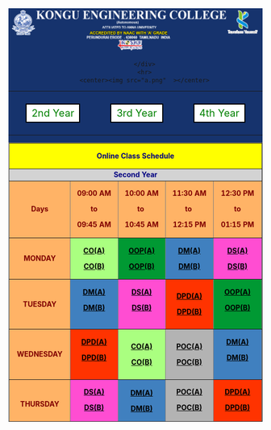 <html>
<head>
 <style> 
        .GFG { 
            background-color: white; 
            border: 2px solid black; 
            color: green; 
            padding: 5px 10px; 
            text-align: center; 
            display: inline-block; 
            font-size: 20px; 
            margin: 10px 30px; 
            cursor: pointer; 
            text-decoration:none; 
        } 
    </style> 
</head>
</html>
<body>
    <div class="col-md-12" style="text-align:center; background-color:#16336d;">
                    <img src="header.png"  >
                
         </div>
         <hr>
         <center><img src="a.png"  ></center>

<hr>
<center><a href="index.html" class="GFG"> 2nd Year</a><a href="3.html" class="GFG"> 3rd Year</a><a href="4.html" class="GFG"> 4th Year</a></center>
<hr>
<center>
<table style="height: 554px;" border="1PX" width="75%">
<tbody>
<tr>
<td style="width: 736px; background-color: yellow;" colspan="5">
<div class="page" title="Page 2">
<div class="section">
<div class="layoutArea">
<div class="column">
<p style="text-align: center;"><span style="color: #000080;"><strong>Online Class Schedule</strong></span></p>
</div>
</div>
</div>
</div>
</td>
</tr>
<tr>
<td style="width: 736px; background-color: lightgrey; text-align: center;" colspan="5"><span style="color: #000080;"><strong>Second Year</strong></span></td>
</tr>
<tr style="background-color: #ffb366;">
<td style="width: 141px; text-align: center;"><strong><span style="color: #800000;">Days</span></strong></td>
<td style="width: 140px; text-align: center;">
<p><span style="color: #800000;"><strong>09:00 AM</strong></span></p>
<p><span style="color: #800000;"><strong>to</strong></span></p>
<p><span style="color: #800000;"><strong>09:45 AM</strong></span></p>
</td>
<td style="width: 141px; text-align: center;">
<p><span style="color: #800000;"><strong>10:00 AM</strong></span></p>
<p><span style="color: #800000;"><strong>to&nbsp;</strong></span></p>
<p><span style="color: #800000;"><strong>10:45 AM</strong></span></p>
</td>
<td style="width: 143px; text-align: center;">
<p><span style="color: #800000;"><strong>11:30 AM</strong></span></p>
<p><span style="color: #800000;"><strong>to&nbsp;</strong></span></p>
<p><span style="color: #800000;"><strong>12:15 PM</strong></span></p>
</td>
<td style="width: 147px; text-align: center;">
<p><span style="color: #800000;"><strong>12:30 PM</strong></span></p>
<p><span style="color: #800000;"><strong>to</strong></span></p>
<p><span style="color: #800000;"><strong>01:15 PM</strong></span></p>
</td>
</tr>
<tr>
<td style="width: 141px; background-color: #ffb366; text-align: center;">
<p><span style="color: #800000;"><strong>MONDAY</strong></span></p>
</td>
<td style="width: 140px; background-color: #aaff80;">
<p style="text-align: center;"><span style="color: #000000;"><strong><a style="color: #000000;" href="https://meet.google.com/lookup/cvdfd45r5n" target="_blank" rel="noopener">CO(A)</a></strong></span></p>
<p style="text-align: center;"><span style="color: #000000;"><strong><a style="color: #000000;" href="https://meet.google.com/lookup/e2rm5gzlz6" target="_blank" rel="noopener">CO(B)</a></strong></span></p>
</td>
<td style="width: 141px; background-color: #009933; text-align: center;">
<p><span style="color: #000000;"><strong><a style="color: #000000;" href="https://meet.google.com/lookup/f4jef4cw37" target="_blank" rel="noopener">OOP(A)</a></strong></span></p>
<p><span style="color: #000000;"><strong><a style="color: #000000;" href="https://meet.google.com/lookup/gsmeoj77c5" target="_blank" rel="noopener">OOP(B)</a></strong></span></p>
</td>
<td style="width: 143px; background-color: #4080bf; text-align: center;">
<div class="page" title="Page 2">
<div class="section">
<div class="layoutArea">
<div class="column">
<p><span style="color: #000000;"><strong><a style="color: #000000;" href="https://meet.google.com/lookup/bqp7jetfwg" target="_blank" rel="noopener">DM(A)</a></strong></span></p>
<p><span style="color: #000000;"><strong><a style="color: #000000;" href="https://meet.google.com/lookup/gdpwtixpf6" target="_blank" rel="noopener">DM(B)</a></strong></span></p>
</div>
</div>
</div>
</div>
</td>
<td style="width: 147px; background-color: #ff4dd2; text-align: center;">
<p><span style="color: #000000;"><strong><a style="color: #000000;" href="https://meet.google.com/lookup/h53tfkutyi" target="_blank" rel="noopener">DS(A)</a></strong></span></p>
<p><span style="color: #000000;"><strong><a style="color: #000000;" href="https://meet.google.com/lookup/cgdeen6gaa" target="_blank" rel="noopener">DS(B)</a></strong></span></p>
</td>
</tr>
<tr>
<td style="width: 141px; background-color: #ffb366; text-align: center;">
<p><span style="color: #800000;"><strong>TUESDAY</strong></span></p>
</td>
<td style="width: 141px; background-color: #4080bf; text-align: center;">
<p><span style="color: #000000;"><strong><a style="color: #000000;" href="https://meet.google.com/lookup/bqp7jetfwg" target="_blank" rel="noopener">DM(A)</a></strong></span></p>
<p><span style="color: #000000;"><strong><a style="color: #000000;" href="https://meet.google.com/lookup/gdpwtixpf6" target="_blank" rel="noopener">DM(B)</a></strong></span></p>
<span style="color: #000000;"><strong>&nbsp;</strong></span></td>
<td style="width: 141px; background-color: #ff4dd2; text-align: center;">
<p><span style="color: #000000;"><strong><a style="color: #000000;" href="https://meet.google.com/lookup/h53tfkutyi" target="_blank" rel="noopener">DS(A)</a></strong></span></p>
<p><span style="color: #000000;"><strong><a style="color: #000000;" href="https://meet.google.com/lookup/cgdeen6gaa" target="_blank" rel="noopener">DS(B)</a></strong></span></p>
<span style="color: #000000;"><strong>&nbsp;</strong></span></td>
<td style="width: 143px; background-color: #ff3300; text-align: center;">
<p><span style="color: #000000;"><strong><a style="color: #000000;" href="https://meet.google.com/lookup/dn7mdrghx4" target="_blank" rel="noopener">DPD(A)</a></strong></span></p>
<p><span style="color: #000000;"><strong><a style="color: #000000;" href="https://meet.google.com/lookup/fjkfek3uie" target="_blank" rel="noopener">DPD(B)</a></strong></span></p>
</td>
<td style="width: 147px; background-color: #009933; text-align: center;">
<p><span style="color: #000000;"><strong><a style="color: #000000;" href="https://meet.google.com/lookup/f4jef4cw37" target="_blank" rel="noopener">OOP(A)</a></strong></span></p>
<p><span style="color: #000000;"><strong><a style="color: #000000;" href="https://meet.google.com/lookup/gsmeoj77c5" target="_blank" rel="noopener">OOP(B)</a></strong></span></p>
<span style="color: #000000;"><strong>&nbsp;</strong></span></td>
</tr>
<tr>
<td style="width: 141px; background-color: #ffb366; text-align: center;">
<p><span style="color: #800000;"><strong>WEDNESDAY</strong></span></p>
</td>
<td style="width: 141px; background-color: #ff3300; text-align: center;">
<p><span style="color: #000000;"><strong><a style="color: #000000;" href="https://meet.google.com/lookup/dn7mdrghx4" target="_blank" rel="noopener">DPD(A)</a></strong></span></p>
<p><span style="color: #000000;"><strong><a style="color: #000000;" href="https://meet.google.com/lookup/fjkfek3uie" target="_blank" rel="noopener">DPD(B)</a></strong></span></p>
<span style="color: #000000;"><strong>&nbsp;</strong></span></td>
<td style="width: 141px; background-color: #aaff80; text-align: center;">
<p><span style="color: #000000;"><strong><a style="color: #000000;" href="https://meet.google.com/lookup/cvdfd45r5n" target="_blank" rel="noopener">CO(A)</a></strong></span></p>
<p><span style="color: #000000;"><strong><a style="color: #000000;" href="https://meet.google.com/lookup/e2rm5gzlz6" target="_blank" rel="noopener">CO(B)</a></strong></span></p>
</td>
<td style="width: 143px; background-color: #b3b3b3; text-align: center;">
<p><span style="color: #000000;"><strong><a style="color: #000000;" href="https://meet.google.com/lookup/aap23jaimc" target="_blank" rel="noopener">POC(A)</a></strong></span></p>
<p><span style="color: #000000;"><strong><a style="color: #000000;" href="https://meet.google.com/lookup/eode6vvz5j" target="_blank" rel="noopener">POC(B)</a></strong></span></p>
</td>
<td style="width: 147px; background-color: #4080bf; text-align: center;">
<p><span style="color: #000000;"><strong><a style="color: #000000;" href="https://meet.google.com/lookup/bqp7jetfwg" target="_blank" rel="noopener">DM(A)</a></strong></span></p>
<p><span style="color: #000000;"><strong><a style="color: #000000;" href="https://meet.google.com/lookup/gdpwtixpf6" target="_blank" rel="noopener">DM(B)</a></strong></span></p>
<span style="color: #000000;"><strong>&nbsp;</strong></span></td>
</tr>
<tr>
<td style="width: 141px; background-color: #ffb366; text-align: center;">
<p><span style="color: #800000;"><strong>THURSDAY</strong></span></p>
</td>
<td style="width: 141px; background-color: #ff4dd2; text-align: center;">
<p><span style="color: #000000;"><strong><a style="color: #000000;" href="https://meet.google.com/lookup/h53tfkutyi" target="_blank" rel="noopener">DS(A)</a></strong></span></p>
<p><span style="color: #000000;"><strong><a style="color: #000000;" href="https://meet.google.com/lookup/cgdeen6gaa" target="_blank" rel="noopener">DS(B)</a></strong></span></p>
<span style="color: #000000;"><strong>&nbsp;</strong></span></td>
<td style="width: 141px; background-color: #4080bf; text-align: center;"><span style="color: #000000;"><strong><a style="color: #000000;" href="https://meet.google.com/lookup/bqp7jetfwg" target="_blank" rel="noopener">DM(A)</a></strong></span>
<p><span style="color: #000000;"><strong><a style="color: #000000;" href="https://meet.google.com/lookup/gdpwtixpf6" target="_blank" rel="noopener">DM(B)</a></strong></span></p>
</td>
<td style="width: 143px; background-color: #b3b3b3; text-align: center;">
<p><span style="color: #000000;"><strong><a style="color: #000000;" href="https://meet.google.com/lookup/aap23jaimc" target="_blank" rel="noopener">POC(A)</a></strong></span></p>
<p><span style="color: #000000;"><strong><a style="color: #000000;" href="https://meet.google.com/lookup/eode6vvz5j" target="_blank" rel="noopener">POC(B)</a></strong></span></p>
<span style="color: #000000;"><strong>&nbsp;</strong></span></td>
<td style="width: 147px; background-color: #ff3300; text-align: center;">
<p><span style="color: #000000;"><strong><a style="color: #000000;" href="https://meet.google.com/lookup/dn7mdrghx4" target="_blank" rel="noopener">DPD(A)</a></strong></span></p>
<p><span style="color: #000000;"><strong><a style="color: #000000;" href="https://meet.google.com/lookup/fjkfek3uie" target="_blank" rel="noopener">DPD(B)</a></strong></span></p>
<span style="color: #000000;"><strong>&nbsp;</strong></span></td>
</tr>
<tr>
<td style="width: 141px; background-color: #ffb366; text-align: center;">
<p><span style="color: #800000;"><strong>FRIDAY</strong></span></p>
</td>
<td style="width: 141px; background-color: #009933; text-align: center;">
<p><span style="color: #000000;"><strong><a style="color: #000000;" href="https://meet.google.com/lookup/f4jef4cw37" target="_blank" rel="noopener">OOP(A)</a></strong></span></p>
<p><span style="color: #000000;"><strong><a style="color: #000000;" href="https://meet.google.com/lookup/gsmeoj77c5" target="_blank" rel="noopener">OOP(B)</a></strong></span></p>
</td>
<td style="width: 141px; background-color: #ff3300; text-align: center;">
<p><span style="color: #000000;"><strong><a style="color: #000000;" href="https://meet.google.com/lookup/dn7mdrghx4" target="_blank" rel="noopener">DPD(A)</a></strong></span></p>
<p><span style="color: #000000;"><strong><a style="color: #000000;" href="https://meet.google.com/lookup/fjkfek3uie" target="_blank" rel="noopener">DPD(B)</a></strong></span></p>
<span style="color: #000000;"><strong>&nbsp;</strong></span></td>
<td style="width: 143px; background-color: #aaff80; text-align: center;"><span style="color: #000000;"><strong><a style="color: #000000;" href="https://meet.google.com/lookup/cvdfd45r5n" target="_blank" rel="noopener">CO(A)</a></strong></span>
<p><span style="color: #000000;"><strong><a style="color: #000000;" href="https://meet.google.com/lookup/e2rm5gzlz6" target="_blank" rel="noopener">CO(B)</a></strong></span></p>
</td>
<td style="width: 147px; background-color: #b3b3b3; text-align: center;">
<p><span style="color: #000000;"><strong><a style="color: #000000;" href="https://meet.google.com/lookup/aap23jaimc" target="_blank" rel="noopener">POC(A)</a></strong></span></p>
<p><span style="color: #000000;"><strong><a style="color: #000000;" href="https://meet.google.com/lookup/eode6vvz5j" target="_blank" rel="noopener">POC(B)</a></strong></span></p>
<span style="color: #000000;"><strong>&nbsp;</strong></span></td>
</tr>
</tbody>
</table>
</center></body>